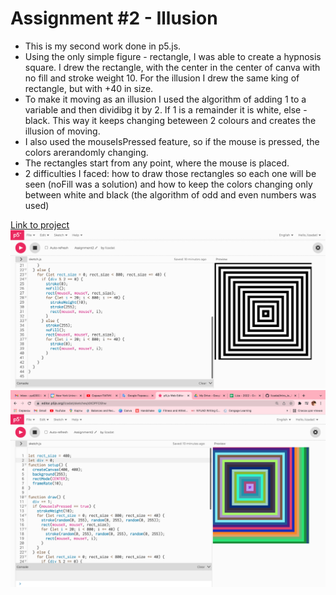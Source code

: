 # Assignment #2 - Illusion

* This is my second work done in p5.js.
* Using the only simple figure - rectangle, I was able to create a hypnosis square. I drew the rectangle, with the center in the center of canva with no fill and stroke weight 10. For the illusion I drew the same king of rectangle, but with +40 in size. 
* To make it moving as an illusion I used the algorithm of adding 1 to a variable and then dividibg it by 2. If 1 is a remainder it is white, else - black. This way it keeps changing beteween 2 colours and creates the illusion of moving.
* I also used the mouseIsPressed feature, so if the mouse is pressed, the colors arerandomly changing.
* The rectangles start from any point, where the mouse is placed.
* 2 difficulties I faced: how to draw those rectangles so each one will be seen (noFill was a solution) and how to keep the colors changing only between white and black (the algorithm of odd and even numbers was used)


[Link to project](https://editor.p5js.org/lizadat/sketches/dXOPFOShw)
![Link to the image](https://github.com/lizadat/Intro_to_IM/blob/fdc7c67adba3bdabbeefb1a38686a9048029c002/hypn_illusion.png)
![Link to the image2](https://github.com/lizadat/Intro_to_IM/blob/d19a5fa64672af7ea00994c8278d8643809ac9ad/hypn_illusion_randomcol.png)

